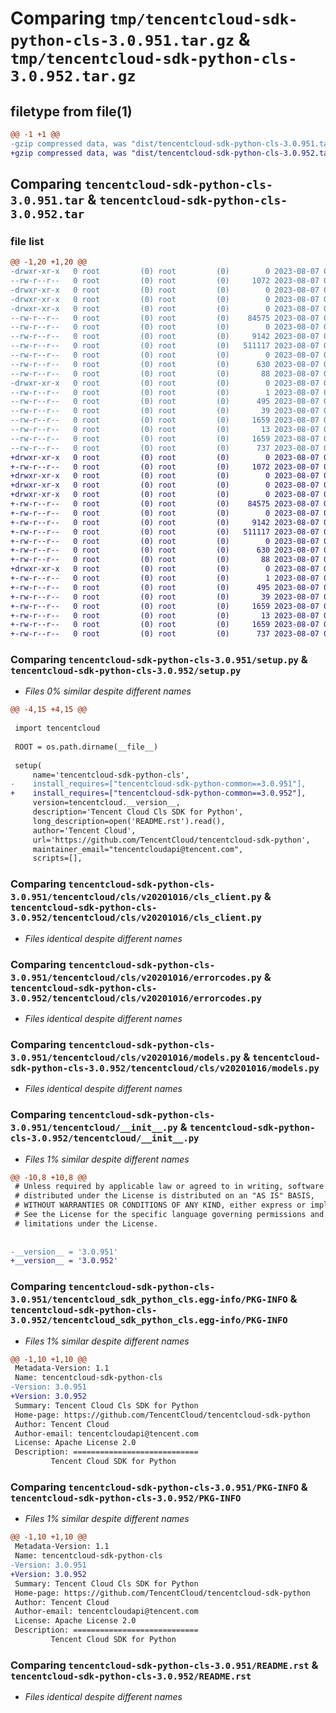 # Comparing `tmp/tencentcloud-sdk-python-cls-3.0.951.tar.gz` & `tmp/tencentcloud-sdk-python-cls-3.0.952.tar.gz`

## filetype from file(1)

```diff
@@ -1 +1 @@
-gzip compressed data, was "dist/tencentcloud-sdk-python-cls-3.0.951.tar", last modified: Mon Aug  7 00:23:04 2023, max compression
+gzip compressed data, was "dist/tencentcloud-sdk-python-cls-3.0.952.tar", last modified: Mon Aug  7 08:49:56 2023, max compression
```

## Comparing `tencentcloud-sdk-python-cls-3.0.951.tar` & `tencentcloud-sdk-python-cls-3.0.952.tar`

### file list

```diff
@@ -1,20 +1,20 @@
-drwxr-xr-x   0 root         (0) root         (0)        0 2023-08-07 00:23:04.000000 tencentcloud-sdk-python-cls-3.0.951/
--rw-r--r--   0 root         (0) root         (0)     1072 2023-08-07 00:23:03.000000 tencentcloud-sdk-python-cls-3.0.951/setup.py
-drwxr-xr-x   0 root         (0) root         (0)        0 2023-08-07 00:23:04.000000 tencentcloud-sdk-python-cls-3.0.951/tencentcloud/
-drwxr-xr-x   0 root         (0) root         (0)        0 2023-08-07 00:23:04.000000 tencentcloud-sdk-python-cls-3.0.951/tencentcloud/cls/
-drwxr-xr-x   0 root         (0) root         (0)        0 2023-08-07 00:23:04.000000 tencentcloud-sdk-python-cls-3.0.951/tencentcloud/cls/v20201016/
--rw-r--r--   0 root         (0) root         (0)    84575 2023-08-07 00:23:03.000000 tencentcloud-sdk-python-cls-3.0.951/tencentcloud/cls/v20201016/cls_client.py
--rw-r--r--   0 root         (0) root         (0)        0 2023-08-07 00:23:03.000000 tencentcloud-sdk-python-cls-3.0.951/tencentcloud/cls/v20201016/__init__.py
--rw-r--r--   0 root         (0) root         (0)     9142 2023-08-07 00:23:03.000000 tencentcloud-sdk-python-cls-3.0.951/tencentcloud/cls/v20201016/errorcodes.py
--rw-r--r--   0 root         (0) root         (0)   511117 2023-08-07 00:23:03.000000 tencentcloud-sdk-python-cls-3.0.951/tencentcloud/cls/v20201016/models.py
--rw-r--r--   0 root         (0) root         (0)        0 2023-08-07 00:23:03.000000 tencentcloud-sdk-python-cls-3.0.951/tencentcloud/cls/__init__.py
--rw-r--r--   0 root         (0) root         (0)      630 2023-08-07 00:23:03.000000 tencentcloud-sdk-python-cls-3.0.951/tencentcloud/__init__.py
--rw-r--r--   0 root         (0) root         (0)       88 2023-08-07 00:23:04.000000 tencentcloud-sdk-python-cls-3.0.951/setup.cfg
-drwxr-xr-x   0 root         (0) root         (0)        0 2023-08-07 00:23:04.000000 tencentcloud-sdk-python-cls-3.0.951/tencentcloud_sdk_python_cls.egg-info/
--rw-r--r--   0 root         (0) root         (0)        1 2023-08-07 00:23:04.000000 tencentcloud-sdk-python-cls-3.0.951/tencentcloud_sdk_python_cls.egg-info/dependency_links.txt
--rw-r--r--   0 root         (0) root         (0)      495 2023-08-07 00:23:04.000000 tencentcloud-sdk-python-cls-3.0.951/tencentcloud_sdk_python_cls.egg-info/SOURCES.txt
--rw-r--r--   0 root         (0) root         (0)       39 2023-08-07 00:23:04.000000 tencentcloud-sdk-python-cls-3.0.951/tencentcloud_sdk_python_cls.egg-info/requires.txt
--rw-r--r--   0 root         (0) root         (0)     1659 2023-08-07 00:23:04.000000 tencentcloud-sdk-python-cls-3.0.951/tencentcloud_sdk_python_cls.egg-info/PKG-INFO
--rw-r--r--   0 root         (0) root         (0)       13 2023-08-07 00:23:04.000000 tencentcloud-sdk-python-cls-3.0.951/tencentcloud_sdk_python_cls.egg-info/top_level.txt
--rw-r--r--   0 root         (0) root         (0)     1659 2023-08-07 00:23:04.000000 tencentcloud-sdk-python-cls-3.0.951/PKG-INFO
--rw-r--r--   0 root         (0) root         (0)      737 2023-08-07 00:23:03.000000 tencentcloud-sdk-python-cls-3.0.951/README.rst
+drwxr-xr-x   0 root         (0) root         (0)        0 2023-08-07 08:49:56.000000 tencentcloud-sdk-python-cls-3.0.952/
+-rw-r--r--   0 root         (0) root         (0)     1072 2023-08-07 08:49:56.000000 tencentcloud-sdk-python-cls-3.0.952/setup.py
+drwxr-xr-x   0 root         (0) root         (0)        0 2023-08-07 08:49:56.000000 tencentcloud-sdk-python-cls-3.0.952/tencentcloud/
+drwxr-xr-x   0 root         (0) root         (0)        0 2023-08-07 08:49:56.000000 tencentcloud-sdk-python-cls-3.0.952/tencentcloud/cls/
+drwxr-xr-x   0 root         (0) root         (0)        0 2023-08-07 08:49:56.000000 tencentcloud-sdk-python-cls-3.0.952/tencentcloud/cls/v20201016/
+-rw-r--r--   0 root         (0) root         (0)    84575 2023-08-07 08:49:56.000000 tencentcloud-sdk-python-cls-3.0.952/tencentcloud/cls/v20201016/cls_client.py
+-rw-r--r--   0 root         (0) root         (0)        0 2023-08-07 08:49:56.000000 tencentcloud-sdk-python-cls-3.0.952/tencentcloud/cls/v20201016/__init__.py
+-rw-r--r--   0 root         (0) root         (0)     9142 2023-08-07 08:49:56.000000 tencentcloud-sdk-python-cls-3.0.952/tencentcloud/cls/v20201016/errorcodes.py
+-rw-r--r--   0 root         (0) root         (0)   511117 2023-08-07 08:49:56.000000 tencentcloud-sdk-python-cls-3.0.952/tencentcloud/cls/v20201016/models.py
+-rw-r--r--   0 root         (0) root         (0)        0 2023-08-07 08:49:56.000000 tencentcloud-sdk-python-cls-3.0.952/tencentcloud/cls/__init__.py
+-rw-r--r--   0 root         (0) root         (0)      630 2023-08-07 08:49:56.000000 tencentcloud-sdk-python-cls-3.0.952/tencentcloud/__init__.py
+-rw-r--r--   0 root         (0) root         (0)       88 2023-08-07 08:49:56.000000 tencentcloud-sdk-python-cls-3.0.952/setup.cfg
+drwxr-xr-x   0 root         (0) root         (0)        0 2023-08-07 08:49:56.000000 tencentcloud-sdk-python-cls-3.0.952/tencentcloud_sdk_python_cls.egg-info/
+-rw-r--r--   0 root         (0) root         (0)        1 2023-08-07 08:49:56.000000 tencentcloud-sdk-python-cls-3.0.952/tencentcloud_sdk_python_cls.egg-info/dependency_links.txt
+-rw-r--r--   0 root         (0) root         (0)      495 2023-08-07 08:49:56.000000 tencentcloud-sdk-python-cls-3.0.952/tencentcloud_sdk_python_cls.egg-info/SOURCES.txt
+-rw-r--r--   0 root         (0) root         (0)       39 2023-08-07 08:49:56.000000 tencentcloud-sdk-python-cls-3.0.952/tencentcloud_sdk_python_cls.egg-info/requires.txt
+-rw-r--r--   0 root         (0) root         (0)     1659 2023-08-07 08:49:56.000000 tencentcloud-sdk-python-cls-3.0.952/tencentcloud_sdk_python_cls.egg-info/PKG-INFO
+-rw-r--r--   0 root         (0) root         (0)       13 2023-08-07 08:49:56.000000 tencentcloud-sdk-python-cls-3.0.952/tencentcloud_sdk_python_cls.egg-info/top_level.txt
+-rw-r--r--   0 root         (0) root         (0)     1659 2023-08-07 08:49:56.000000 tencentcloud-sdk-python-cls-3.0.952/PKG-INFO
+-rw-r--r--   0 root         (0) root         (0)      737 2023-08-07 08:49:56.000000 tencentcloud-sdk-python-cls-3.0.952/README.rst
```

### Comparing `tencentcloud-sdk-python-cls-3.0.951/setup.py` & `tencentcloud-sdk-python-cls-3.0.952/setup.py`

 * *Files 0% similar despite different names*

```diff
@@ -4,15 +4,15 @@
 
 import tencentcloud
 
 ROOT = os.path.dirname(__file__)
 
 setup(
     name='tencentcloud-sdk-python-cls',
-    install_requires=["tencentcloud-sdk-python-common==3.0.951"],
+    install_requires=["tencentcloud-sdk-python-common==3.0.952"],
     version=tencentcloud.__version__,
     description='Tencent Cloud Cls SDK for Python',
     long_description=open('README.rst').read(),
     author='Tencent Cloud',
     url='https://github.com/TencentCloud/tencentcloud-sdk-python',
     maintainer_email="tencentcloudapi@tencent.com",
     scripts=[],
```

### Comparing `tencentcloud-sdk-python-cls-3.0.951/tencentcloud/cls/v20201016/cls_client.py` & `tencentcloud-sdk-python-cls-3.0.952/tencentcloud/cls/v20201016/cls_client.py`

 * *Files identical despite different names*

### Comparing `tencentcloud-sdk-python-cls-3.0.951/tencentcloud/cls/v20201016/errorcodes.py` & `tencentcloud-sdk-python-cls-3.0.952/tencentcloud/cls/v20201016/errorcodes.py`

 * *Files identical despite different names*

### Comparing `tencentcloud-sdk-python-cls-3.0.951/tencentcloud/cls/v20201016/models.py` & `tencentcloud-sdk-python-cls-3.0.952/tencentcloud/cls/v20201016/models.py`

 * *Files identical despite different names*

### Comparing `tencentcloud-sdk-python-cls-3.0.951/tencentcloud/__init__.py` & `tencentcloud-sdk-python-cls-3.0.952/tencentcloud/__init__.py`

 * *Files 1% similar despite different names*

```diff
@@ -10,8 +10,8 @@
 # Unless required by applicable law or agreed to in writing, software
 # distributed under the License is distributed on an "AS IS" BASIS,
 # WITHOUT WARRANTIES OR CONDITIONS OF ANY KIND, either express or implied.
 # See the License for the specific language governing permissions and
 # limitations under the License.
 
 
-__version__ = '3.0.951'
+__version__ = '3.0.952'
```

### Comparing `tencentcloud-sdk-python-cls-3.0.951/tencentcloud_sdk_python_cls.egg-info/PKG-INFO` & `tencentcloud-sdk-python-cls-3.0.952/tencentcloud_sdk_python_cls.egg-info/PKG-INFO`

 * *Files 1% similar despite different names*

```diff
@@ -1,10 +1,10 @@
 Metadata-Version: 1.1
 Name: tencentcloud-sdk-python-cls
-Version: 3.0.951
+Version: 3.0.952
 Summary: Tencent Cloud Cls SDK for Python
 Home-page: https://github.com/TencentCloud/tencentcloud-sdk-python
 Author: Tencent Cloud
 Author-email: tencentcloudapi@tencent.com
 License: Apache License 2.0
 Description: ============================
         Tencent Cloud SDK for Python
```

### Comparing `tencentcloud-sdk-python-cls-3.0.951/PKG-INFO` & `tencentcloud-sdk-python-cls-3.0.952/PKG-INFO`

 * *Files 1% similar despite different names*

```diff
@@ -1,10 +1,10 @@
 Metadata-Version: 1.1
 Name: tencentcloud-sdk-python-cls
-Version: 3.0.951
+Version: 3.0.952
 Summary: Tencent Cloud Cls SDK for Python
 Home-page: https://github.com/TencentCloud/tencentcloud-sdk-python
 Author: Tencent Cloud
 Author-email: tencentcloudapi@tencent.com
 License: Apache License 2.0
 Description: ============================
         Tencent Cloud SDK for Python
```

### Comparing `tencentcloud-sdk-python-cls-3.0.951/README.rst` & `tencentcloud-sdk-python-cls-3.0.952/README.rst`

 * *Files identical despite different names*

